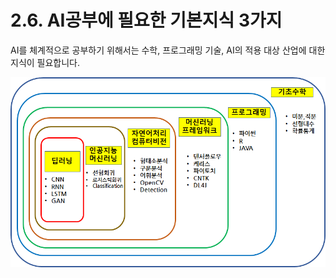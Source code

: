 # 2.6. AI공부에 필요한 기본지식 3가지

AI를 체계적으로 공부하기 위해서는 수학, 프로그래밍 기술, AI의 적용 대상 산업에 대한 지식이 필요합니다.

![](../../.gitbook/assets/260.png)

